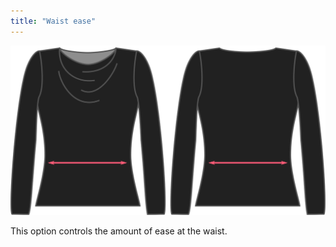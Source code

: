 ```yaml
---
title: "Waist ease"
---
```


![The waist ease option on Diana](./waistease.svg)

This option controls the amount of ease at the waist.




